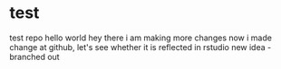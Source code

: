 # test
test repo
hello world
hey there
i am making more changes
now i made change at github, let's see whether it is reflected in rstudio
new idea - branched out
